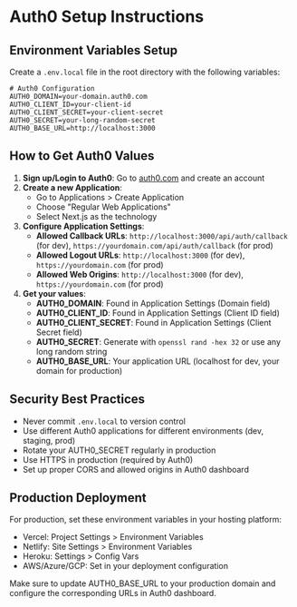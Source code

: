 # Auth0 Setup Instructions

## Environment Variables Setup

Create a `.env.local` file in the root directory with the following variables:

```env
# Auth0 Configuration
AUTH0_DOMAIN=your-domain.auth0.com
AUTH0_CLIENT_ID=your-client-id
AUTH0_CLIENT_SECRET=your-client-secret
AUTH0_SECRET=your-long-random-secret
AUTH0_BASE_URL=http://localhost:3000
```

## How to Get Auth0 Values

1. **Sign up/Login to Auth0**: Go to [auth0.com](https://auth0.com) and create an account
2. **Create a new Application**:
   - Go to Applications > Create Application
   - Choose "Regular Web Applications"
   - Select Next.js as the technology
3. **Configure Application Settings**:
   - **Allowed Callback URLs**: `http://localhost:3000/api/auth/callback` (for dev), `https://yourdomain.com/api/auth/callback` (for prod)
   - **Allowed Logout URLs**: `http://localhost:3000` (for dev), `https://yourdomain.com` (for prod)
   - **Allowed Web Origins**: `http://localhost:3000` (for dev), `https://yourdomain.com` (for prod)
4. **Get your values**:
   - **AUTH0_DOMAIN**: Found in Application Settings (Domain field)
   - **AUTH0_CLIENT_ID**: Found in Application Settings (Client ID field)
   - **AUTH0_CLIENT_SECRET**: Found in Application Settings (Client Secret field)
   - **AUTH0_SECRET**: Generate with `openssl rand -hex 32` or use any long random string
   - **AUTH0_BASE_URL**: Your application URL (localhost for dev, your domain for production)

## Security Best Practices

- Never commit `.env.local` to version control
- Use different Auth0 applications for different environments (dev, staging, prod)
- Rotate your AUTH0_SECRET regularly in production
- Use HTTPS in production (required by Auth0)
- Set up proper CORS and allowed origins in Auth0 dashboard

## Production Deployment

For production, set these environment variables in your hosting platform:
- Vercel: Project Settings > Environment Variables
- Netlify: Site Settings > Environment Variables  
- Heroku: Settings > Config Vars
- AWS/Azure/GCP: Set in your deployment configuration

Make sure to update AUTH0_BASE_URL to your production domain and configure the corresponding URLs in Auth0 dashboard.
